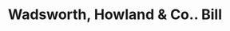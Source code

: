 ---
doi: 10.7916/D8698FQT
date_other: '1890'
date_other_textual: 1890-1899
form: printed ephemera
genre:
- Invoices
name:
- Wadsworth, Howland & Co.
object_in_context_url: https://biggert.cul.columbia.edu/items/view/ave_biggert_01854
subject_hierarchical_geographic:
- Boston, Massachusetts, United States
subject_name:
- Wadsworth, Howland & Co.
title: Wadsworth, Howland & Co.. Bill
sort_title: Wadsworth, Howland & Co.. Bill
call_number: ave_biggert_01854
coordinates:
- 42.35805555555556,-71.06361111111111
pid: ave_biggert_01854
identifiers: ave_biggert_01854
thumbnail: https://derivativo-3.library.columbia.edu/iiif/2/ldpd:490673/full/!256,256/0/native.jpg
permalink: /biggert/ave_biggert_01854/
layout: iiif-image-page
---